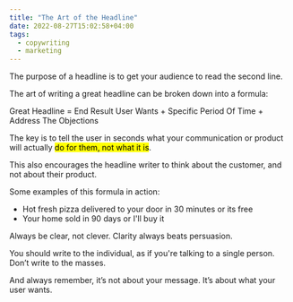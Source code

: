 ```yaml
---
title: "The Art of the Headline"
date: 2022-08-27T15:02:58+04:00
tags:
  - copywriting
  - marketing
---
```


The purpose of a headline is to get your audience to read the second line.

The art of writing a great headline can be broken down into a formula:

Great Headline = End Result User Wants + Specific Period Of Time + Address The Objections

The key is to tell the user in seconds what your communication or product will actually <mark>do for them, not what it is</mark>. 

This also encourages the headline writer to think about the customer, and not about their product.

Some examples of this formula in action:

- Hot fresh pizza delivered to your door in 30 minutes or its free 
- Your home sold in 90 days or I'll buy it


Always be clear, not clever. Clarity always beats persuasion.

You should write to the individual, as if you're talking to a single person. Don’t write to the masses.

And always remember, it’s not about your message. It’s about what your user wants.